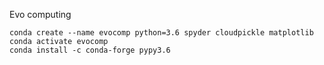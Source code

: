 Evo computing 

```
conda create --name evocomp python=3.6 spyder cloudpickle matplotlib
conda activate evocomp
conda install -c conda-forge pypy3.6
```